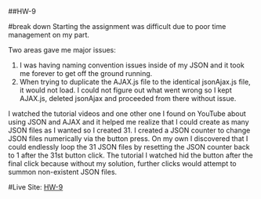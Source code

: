 ##HW-9

#break down
Starting the assignment was difficult due to poor time management on my part.

Two areas gave me major issues:
1. I was having naming convention issues inside of my JSON and it took me forever to get off
the ground running.
2. When trying to duplicate the AJAX.js file to the identical jsonAjax.js file,
it would not load. I could not figure out what went wrong so I kept AJAX.js, deleted
jsonAjax and proceeded from there without issue.

I watched the tutorial videos and one other one I found on YouTube about
using JSON and AJAX and it helped me realize that I could create as many JSON files as I wanted so I
created 31. I created a JSON counter to change JSON files numerically via the button press.
On my own I discovered that I could endlessly loop the 31 JSON files by resetting the JSON
counter back to 1 after the 31st button click. The tutorial I watched hid the button
after the final click because without my solution,  further clicks would attempt
to summon non-existent JSON files.




#Live Site:
[HW-9](https://ewilsey.github.io/MART441/HW-9/)
